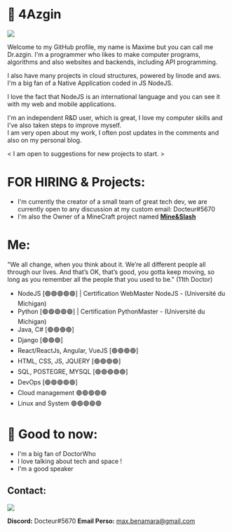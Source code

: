 # 🚀 4Azgin

<img src="https://media4.giphy.com/media/CP1AxXkLuUdFu/giphy.gif?cid=ecf05e47mlp4bbcnsji3210hhhdp65945y0ffqk8qsbdt9mo&rid=giphy.gif&ct=g">

Welcome to my GitHub profile, my name is Maxime but you can call me Dr.azgin. 
I'm a programmer who likes to make computer programs, algorithms and also websites and backends, including API programming.

I also have many projects in cloud structures, powered by linode and aws.
I'm a big fan of a Native Application coded in JS NodeJS. 

I love the fact that NodeJS is an international language and you can see it with my web and mobile applications.

I'm an independent R&D user, which is great, I love my computer skills and I've also taken steps to improve myself.          
I am very open about my work, I often post updates in the comments and also on my personal blog.         

< I am open to suggestions for new projects to start. >     


# FOR HIRING & Projects:

- I'm currently the creator of a small team of great tech dev, we are currently open to any discussion at my custom email: Docteur#5670
- I'm also the Owner of a MineCraft project named <a href="https://discord.gg/J5bmFmg3vW">**Mine&Slash**</a>


# Me:

"We all change, when you think about it. We’re all different people all through our lives. And that’s OK, that’s good, you gotta keep moving, so long as you remember all the people that you used to be." (11th Doctor)

  - NodeJS [🟢🟢🟢🟢🟢] | Certification WebMaster NodeJS - (Université du Michigan)
  - Python [🟢🟢🟢🟢🟢] | Certification PythonMaster - (Université du Michigan)
  - Java, C#  [🟢🟢🟢🟢] 
  - Django [🟢🟢🟢]
  - React/ReactJs, Angular, VueJS [🟢🟢🟢🟢] 
  - HTML, CSS, JS, JQUERY [🟢🟢🟢🟢] 
  - SQL, POSTEGRE, MYSQL [🟢🟢🟢🟢🟢] 
  - DevOps [🟢🟢🟢🟢🟢]
  - Cloud management 🟢🟢🟢🟢🟢
  - Linux and System 🟢🟢🟢🟢🟢

# 🥰 Good to now:

  - I'm a big fan of DoctorWho
  - I love talking about tech and space !
  - I'm a good speaker 

## Contact: 
<a href="https://discord.gg/FtRRzWJPSM"><img src="https://img.shields.io/badge/Discord-7289DA?style=for-the-badge&logo=discord&logoColor=white"></a> 

**Discord:** Docteur#5670
**Email Perso:** max.benamara@gmail.com
